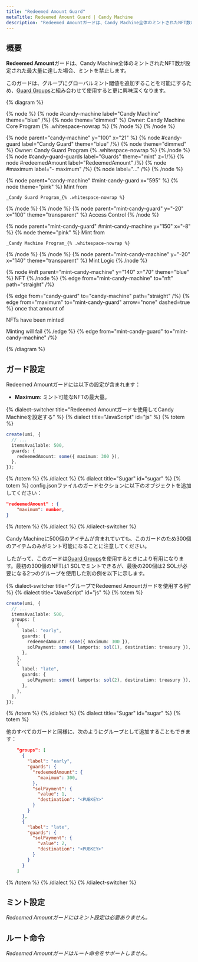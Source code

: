 ```yaml
---
title: "Redeemed Amount Guard"
metaTitle: Redeemed Amount Guard | Candy Machine
description: "Redeemed Amountガードは、Candy Machine全体のミントされたNFT数が設定された最大量に達した場合、ミントを禁止します。"
---
```


## 概要

**Redeemed Amount**ガードは、Candy Machine全体のミントされたNFT数が設定された最大量に達した場合、ミントを禁止します。

このガードは、グループにグローバルミント閾値を追加することを可能にするため、[Guard Groups](/candy-machine/guard-groups)と組み合わせて使用すると更に興味深くなります。

{% diagram  %}

{% node %}
{% node #candy-machine label="Candy Machine" theme="blue" /%}
{% node theme="dimmed" %}
Owner: Candy Machine Core Program {% .whitespace-nowrap %}
{% /node %}
{% /node %}

{% node parent="candy-machine" y="100" x="21" %}
{% node #candy-guard label="Candy Guard" theme="blue" /%}
{% node theme="dimmed" %}
Owner: Candy Guard Program {% .whitespace-nowrap %}
{% /node %}
{% node #candy-guard-guards label="Guards" theme="mint" z=1/%}
{% node #redeemedAmount label="RedeemedAmount" /%}
{% node #maximum label="- maximum" /%}
{% node label="..." /%}
{% /node %}

{% node parent="candy-machine" #mint-candy-guard x="595" %}
  {% node theme="pink" %}
    Mint from

    _Candy Guard Program_{% .whitespace-nowrap %}
  {% /node %}
{% /node %}
{% node parent="mint-candy-guard" y="-20" x="100" theme="transparent" %}
  Access Control
{% /node %}

{% node parent="mint-candy-guard" #mint-candy-machine y="150" x="-8" %}
  {% node theme="pink" %}
    Mint from 
    
    _Candy Machine Program_{% .whitespace-nowrap %}
  {% /node %}
{% /node %}
{% node parent="mint-candy-machine" y="-20" x="140" theme="transparent" %}
  Mint Logic
{% /node %}

{% node #nft parent="mint-candy-machine" y="140" x="70" theme="blue" %}
  NFT
{% /node %}
{% edge from="mint-candy-machine" to="nft" path="straight" /%}

{% edge from="candy-guard" to="candy-machine" path="straight" /%}
{% edge from="maximum" to="mint-candy-guard" arrow="none" dashed=true %}
once that amount of

NFTs have been minted

Minting will fail
{% /edge %}
{% edge from="mint-candy-guard" to="mint-candy-machine" /%}

{% /diagram %}

## ガード設定

Redeemed Amountガードには以下の設定が含まれます：

- **Maximum**: ミント可能なNFTの最大量。

{% dialect-switcher title="Redeemed Amountガードを使用してCandy Machineを設定する" %}
{% dialect title="JavaScript" id="js" %}
{% totem %}

```ts
create(umi, {
  // ...
  itemsAvailable: 500,
  guards: {
    redeemedAmount: some({ maximum: 300 }),
  },
});
```

{% /totem %}
{% /dialect %}
{% dialect title="Sugar" id="sugar" %}
{% totem %}
config.jsonファイルのガードセクションに以下のオブジェクトを追加してください：

```json
"redeemedAmount" : {
    "maximum": number,
}
```

{% /totem %}
{% /dialect %}
{% /dialect-switcher %}

Candy Machineに500個のアイテムが含まれていても、このガードのため300個のアイテムのみがミント可能になることに注意してください。

したがって、このガードは[Guard Groups](/candy-machine/guard-groups)を使用するときにより有用になります。最初の300個のNFTは1 SOLでミントできるが、最後の200個は2 SOLが必要になる2つのグループを使用した別の例を以下に示します。

{% dialect-switcher title="グループでRedeemed Amountガードを使用する例" %}
{% dialect title="JavaScript" id="js" %}
{% totem %}

```ts
create(umi, {
  // ...
  itemsAvailable: 500,
  groups: [
    {
      label: "early",
      guards: {
        redeemedAmount: some({ maximum: 300 }),
        solPayment: some({ lamports: sol(1), destination: treasury }),
      },
    },
    {
      label: "late",
      guards: {
        solPayment: some({ lamports: sol(2), destination: treasury }),
      },
    },
  ],
});
```

{% /totem %}
{% /dialect %}
{% dialect title="Sugar" id="sugar" %}
{% totem %}

他のすべてのガードと同様に、次のようにグループとして追加することもできます：

```json
    "groups": [
      {
        "label": "early",
        "guards": {
          "redeemedAmount": {
            "maximum": 300,
          },
          "solPayment": {
            "value": 1,
            "destination": "<PUBKEY>"
          }
        }
      },
      {
        "label": "late",
        "guards": {
          "solPayment": {
            "value": 2,
            "destination": "<PUBKEY>"
          }
        }
      }
    ]

```

{% /totem %}
{% /dialect %}
{% /dialect-switcher %}

## ミント設定

_Redeemed Amountガードにはミント設定は必要ありません。_

## ルート命令

_Redeemed Amountガードはルート命令をサポートしません。_